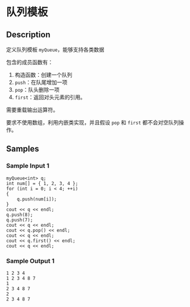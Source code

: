 # 队列模板

## Description
定义队列模板 `myQueue`，能够支持各类数据

包含的成员函数有：

1. 构造函数：创建一个队列
2. `push`：在队尾增加一项
3. `pop`：队头删除一项
4. `first`：返回对头元素的引用。

需要重载输出运算符。

要求不使用数组，利用内嵌类实现，并且假设 `pop` 和 `first` 都不会对空队列操作。

## Samples
### Sample Input 1
```
myQueue<int> q;
int num[] = { 1, 2, 3, 4 };
for (int i = 0; i < 4; ++i)
{
    q.push(num[i]);
}
cout << q << endl;
q.push(8);
q.push(7);
cout << q << endl;
cout << q.pop() << endl;
cout << q << endl;
cout << q.first() << endl;
cout << q << endl;
```

### Sample Output 1
```
1 2 3 4
1 2 3 4 8 7
1
2 3 4 8 7
2
2 3 4 8 7
```